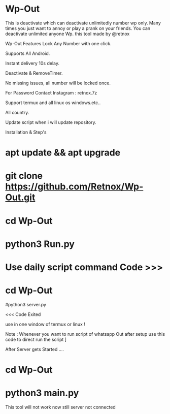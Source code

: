 # Wp-Out

This is deactivate which can deactivate unlimitedly number wp only. Many times you just want to annoy or play a prank on your friends. You can deactivate unlimited anyone Wp. this tool made by @retnox

Wp-Out Features Lock Any Number with one click.

Supports All Android.

Instant delivery 10s delay.

Deactivate & RemoveTimer.

No missing issues, all number will be locked once.

For Password Contact Instagram : retnox.7z

Support termux and all linux os windows.etc..

All country.

Update script when i will update repository.

Installation & Step's 

# apt update && apt upgrade

# git clone https://github.com/Retnox/Wp-Out.git

# cd Wp-Out

# python3 Run.py

# Use daily script command Code >>>

# cd Wp-Out

#python3 server.py

<<< Code Exited

use in one window of termux or linux !

Note : Whenever you want to run script of whatsapp Out after setup use this code to direct run the script ]

After Server gets Started ....

# cd Wp-Out

# python3 main.py


This tool will not work now still server not connected

